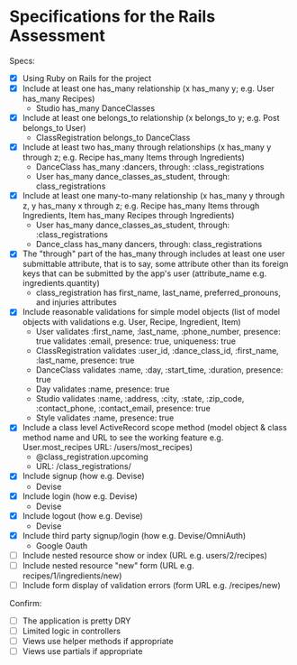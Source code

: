 # Specifications for the Rails Assessment

Specs:
- [x] Using Ruby on Rails for the project
- [x] Include at least one has_many relationship (x has_many y; e.g. User has_many Recipes) 
    - Studio has_many DanceClasses
- [x] Include at least one belongs_to relationship (x belongs_to y; e.g. Post belongs_to User)
    - ClassRegistration belongs_to DanceClass
- [x] Include at least two has_many through relationships (x has_many y through z; e.g. Recipe has_many Items through Ingredients)
    - DanceClass has_many :dancers, through: :class_registrations
    - User has_many dance_classes_as_student, through: class_registrations
- [x] Include at least one many-to-many relationship (x has_many y through z, y has_many x through z; e.g. Recipe has_many Items through Ingredients, Item has_many Recipes through Ingredients)
    - User has_many dance_classes_as_student, through: :class_registrations
    - Dance_class has_many dancers, through: class_registrations
- [x] The "through" part of the has_many through includes at least one user submittable attribute, that is to say, some attribute other than its foreign keys that can be submitted by the app's user (attribute_name e.g. ingredients.quantity)
    - class_registration has first_name, last_name, preferred_pronouns, and injuries attributes
- [x] Include reasonable validations for simple model objects (list of model objects with validations e.g. User, Recipe, Ingredient, Item)
    - User
        validates :first_name, :last_name, :phone_number, presence: true 
        validates :email, presence: true, uniqueness: true
    -  ClassRegistration
        validates :user_id, :dance_class_id, :first_name, :last_name, presence: true 
    - DanceClass
        validates :name, :day, :start_time, :duration, presence: true 
    - Day
        validates :name, presence: true 
    - Studio
        validates :name, :address, :city, :state, :zip_code, :contact_phone, :contact_email, presence: true 
    - Style
        validates :name, presence: true 
- [x] Include a class level ActiveRecord scope method (model object & class method name and URL to see the working feature e.g. User.most_recipes URL: /users/most_recipes)
    - @class_registration.upcoming 
    - URL: /class_registrations/
- [x] Include signup (how e.g. Devise)
    - Devise
- [x] Include login (how e.g. Devise)
    - Devise
- [x] Include logout (how e.g. Devise)
    - Devise
- [x] Include third party signup/login (how e.g. Devise/OmniAuth)
    - Google Oauth
- [ ] Include nested resource show or index (URL e.g. users/2/recipes)
- [ ] Include nested resource "new" form (URL e.g. recipes/1/ingredients/new)
- [ ] Include form display of validation errors (form URL e.g. /recipes/new)

Confirm:
- [ ] The application is pretty DRY
- [ ] Limited logic in controllers
- [ ] Views use helper methods if appropriate
- [ ] Views use partials if appropriate